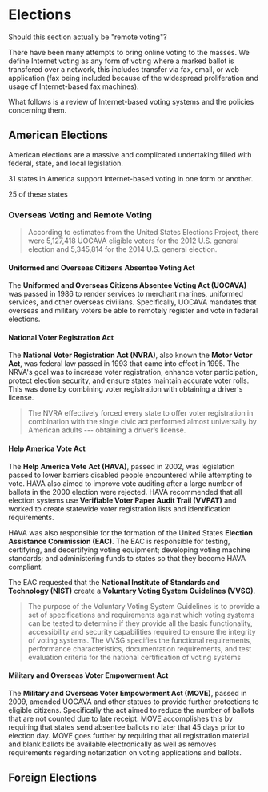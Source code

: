Elections
=========
Should this section actually be "remote voting"?


There have been many attempts to bring online voting to the masses.  We define
Internet voting as any form of voting where a marked ballot is transfered over a
network, this includes transfer via fax, email, or web application (fax being
included because of the widespread proliferation and usage of Internet-based fax
machines).

What follows is a review of Internet-based voting systems and the policies
concerning them.

American Elections
------------------
American elections are a massive and complicated undertaking filled with
federal, state, and local legislation.

31 states in America support Internet-based voting in one form or another.

25 of these states

### Overseas Voting and Remote Voting
> According to estimates from the United States Elections Project, there were
> 5,127,418 UOCAVA eligible voters for the 2012 U.S. general election and
> 5,345,814 for the 2014 U.S. general election.

#### Uniformed and Overseas Citizens Absentee Voting Act
The **Uniformed and Overseas Citizens Absentee Voting Act (UOCAVA)** was passed
in 1986 to render services to merchant marines, uniformed services, and other
overseas civilians. Specifically, UOCAVA mandates that overseas and military
voters be able to remotely register and vote in federal elections.

#### National Voter Registration Act
The **National Voter Registration Act (NVRA)**, also known the **Motor Votor
Act**, was federal law passed in 1993 that came into effect in 1995. The NRVA's
goal was to increase voter registration, enhance voter participation, protect
election security, and ensure states maintain accurate voter rolls. This was
done by combining voter registration with obtaining a driver's license.

> The NVRA effectively forced every state to offer voter registration in
> combination with the single civic act performed almost universally by American
> adults --- obtaining a driver’s license.

#### Help America Vote Act
The **Help America Vote Act (HAVA)**, passed in 2002, was legislation passed to
lower barriers disabled people encountered while attempting to vote.  HAVA also
aimed to improve vote auditing after a large number of ballots in the 2000
election were rejected. HAVA recommended that all election systems use
**Verifiable Voter Paper Audit Trail (VVPAT)** and worked to create statewide
voter registration lists and identification requirements.

HAVA was also responsible for the formation of the United States **Election
Assistance Commission (EAC)**. The EAC is responsible for testing, certifying,
and decertifying voting equipment; developing voting machine standards; and
administering funds to states so that they become HAVA compliant.

The EAC requested that the **National Institute of Standards and Technology
(NIST)** create a **Voluntary Voting System Guidelines (VVSG)**.

> The purpose of the Voluntary Voting System Guidelines is to provide a set of
> specifications and requirements against which voting systems can be tested to
> determine if they provide all the basic functionality, accessibility and
> security capabilities required to ensure the integrity of voting systems. The
> VVSG specifies the functional requirements, performance characteristics,
> documentation requirements, and test evaluation criteria for the national
> certification of voting systems

#### Military and Overseas Voter Empowerment Act
The **Military and Overseas Voter Empowerment Act (MOVE)**, passed in 2009,
amended UOCAVA and other statues to provide further protections to eligible
citizens.  Specifically the act aimed to reduce the number of ballots that are
not counted due to late receipt. MOVE accomplishes this by requiring that states
send absentee ballots no later that 45 days prior to election day. MOVE goes
further by requiring that all registration material and blank ballots be
available electronically as well as removes requirements regarding notarization
on voting applications and ballots.

Foreign Elections
-----------------


